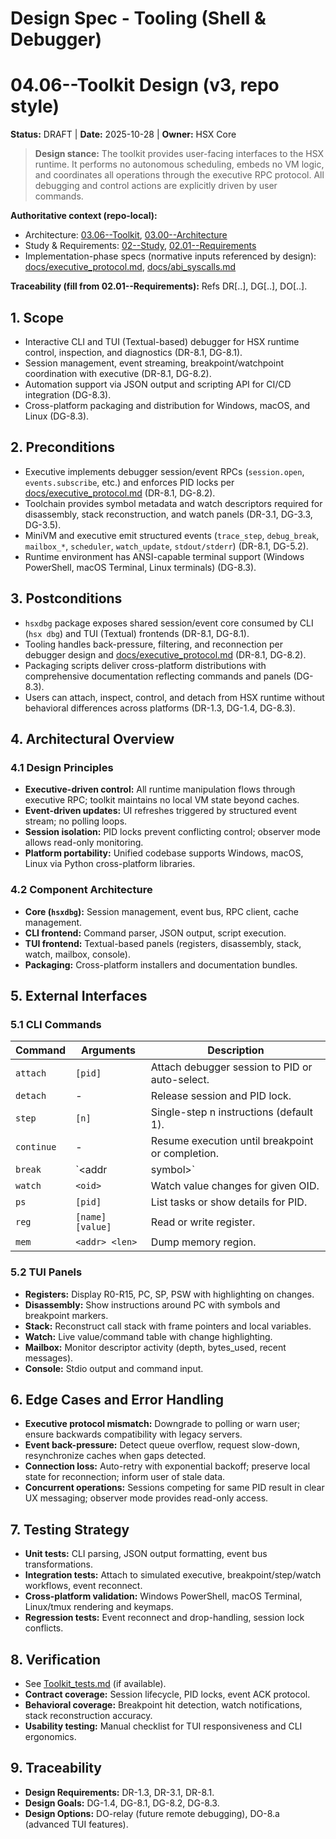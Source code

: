 # Design Spec - Tooling (Shell & Debugger)
# 04.06--Toolkit Design (v3, repo style)
**Status:** DRAFT | **Date:** 2025-10-28 | **Owner:** HSX Core

> **Design stance:** The toolkit provides user-facing interfaces to the HSX runtime. It performs no autonomous scheduling, embeds no VM logic, and coordinates all operations through the executive RPC protocol. All debugging and control actions are explicitly driven by user commands.

**Authoritative context (repo-local):**
- Architecture: [03.06--Toolkit](../03--Architecture/03.06--Toolkit.md), [03.00--Architecture](../03--Architecture/03.00--Architecture.md)
- Study & Requirements: [02--Study](../02--Study/02--Study.md), [02.01--Requirements](../02--Study/02.01--Requirements.md)
- Implementation-phase specs (normative inputs referenced by design):
  [docs/executive_protocol.md](../../docs/executive_protocol.md), [docs/abi_syscalls.md](../../docs/abi_syscalls.md)

**Traceability (fill from 02.01--Requirements):** Refs DR[..], DG[..], DO[..].

## 1. Scope
- Interactive CLI and TUI (Textual-based) debugger for HSX runtime control, inspection, and diagnostics (DR-8.1, DG-8.1).
- Session management, event streaming, breakpoint/watchpoint coordination with executive (DR-8.1, DG-8.2).
- Automation support via JSON output and scripting API for CI/CD integration (DG-8.3).
- Cross-platform packaging and distribution for Windows, macOS, and Linux (DG-8.3).

## 2. Preconditions
- Executive implements debugger session/event RPCs (`session.open`, `events.subscribe`, etc.) and enforces PID locks per [docs/executive_protocol.md](../../docs/executive_protocol.md) (DR-8.1, DG-8.2).
- Toolchain provides symbol metadata and watch descriptors required for disassembly, stack reconstruction, and watch panels (DR-3.1, DG-3.3, DG-3.5).
- MiniVM and executive emit structured events (`trace_step`, `debug_break`, `mailbox_*`, `scheduler`, `watch_update`, `stdout/stderr`) (DR-8.1, DG-5.2).
- Runtime environment has ANSI-capable terminal support (Windows PowerShell, macOS Terminal, Linux terminals) (DG-8.3).

## 3. Postconditions
- `hsxdbg` package exposes shared session/event core consumed by CLI (`hsx dbg`) and TUI (Textual) frontends (DR-8.1, DG-8.1).
- Tooling handles back-pressure, filtering, and reconnection per debugger design and [docs/executive_protocol.md](../../docs/executive_protocol.md) (DR-8.1, DG-8.2).
- Packaging scripts deliver cross-platform distributions with comprehensive documentation reflecting commands and panels (DG-8.3).
- Users can attach, inspect, control, and detach from HSX runtime without behavioral differences across platforms (DR-1.3, DG-1.4, DG-8.3).

## 4. Architectural Overview

### 4.1 Design Principles
- **Executive-driven control:** All runtime manipulation flows through executive RPC; toolkit maintains no local VM state beyond caches.
- **Event-driven updates:** UI refreshes triggered by structured event stream; no polling loops.
- **Session isolation:** PID locks prevent conflicting control; observer mode allows read-only monitoring.
- **Platform portability:** Unified codebase supports Windows, macOS, Linux via Python cross-platform libraries.

### 4.2 Component Architecture
- **Core (`hsxdbg`):** Session management, event bus, RPC client, cache management.
- **CLI frontend:** Command parser, JSON output, script execution.
- **TUI frontend:** Textual-based panels (registers, disassembly, stack, watch, mailbox, console).
- **Packaging:** Cross-platform installers and documentation bundles.

## 5. External Interfaces

### 5.1 CLI Commands
| Command | Arguments | Description |
|---------|-----------|-------------|
| `attach` | `[pid]` | Attach debugger session to PID or auto-select. |
| `detach` | - | Release session and PID lock. |
| `step` | `[n]` | Single-step n instructions (default 1). |
| `continue` | - | Resume execution until breakpoint or completion. |
| `break` | `<addr|symbol>` | Set breakpoint at address or symbol. |
| `watch` | `<oid>` | Watch value changes for given OID. |
| `ps` | `[pid]` | List tasks or show details for PID. |
| `reg` | `[name] [value]` | Read or write register. |
| `mem` | `<addr> <len>` | Dump memory region. |

### 5.2 TUI Panels
- **Registers:** Display R0-R15, PC, SP, PSW with highlighting on changes.
- **Disassembly:** Show instructions around PC with symbols and breakpoint markers.
- **Stack:** Reconstruct call stack with frame pointers and local variables.
- **Watch:** Live value/command table with change highlighting.
- **Mailbox:** Monitor descriptor activity (depth, bytes_used, recent messages).
- **Console:** Stdio output and command input.

## 6. Edge Cases and Error Handling
- **Executive protocol mismatch:** Downgrade to polling or warn user; ensure backwards compatibility with legacy servers.
- **Event back-pressure:** Detect queue overflow, request slow-down, resynchronize caches when gaps detected.
- **Connection loss:** Auto-retry with exponential backoff; preserve local state for reconnection; inform user of stale data.
- **Concurrent operations:** Sessions competing for same PID result in clear UX messaging; observer mode provides read-only access.

## 7. Testing Strategy
- **Unit tests:** CLI parsing, JSON output formatting, event bus transformations.
- **Integration tests:** Attach to simulated executive, breakpoint/step/watch workflows, event reconnect.
- **Cross-platform validation:** Windows PowerShell, macOS Terminal, Linux/tmux rendering and keymaps.
- **Regression tests:** Event reconnect and drop-handling, session lock conflicts.

## 8. Verification
- See [Toolkit_tests.md](../06--Test/system/Toolkit_tests.md) (if available).
- **Contract coverage:** Session lifecycle, PID locks, event ACK protocol.
- **Behavioral coverage:** Breakpoint hit detection, watch notifications, stack reconstruction accuracy.
- **Usability testing:** Manual checklist for TUI responsiveness and CLI ergonomics.

## 9. Traceability
- **Design Requirements:** DR-1.3, DR-3.1, DR-8.1.
- **Design Goals:** DG-1.4, DG-8.1, DG-8.2, DG-8.3.
- **Design Options:** DO-relay (future remote debugging), DO-8.a (advanced TUI features).

